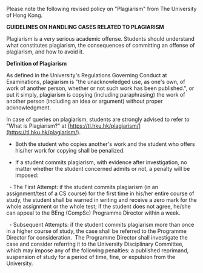 Please note the following revised policy on "Plagiarism" from The University of Hong Kong. 

**GUIDELINES ON HANDLING CASES RELATED TO PLAGIARISM**

Plagiarism is a very serious academic offense. Students should understand what constitutes plagiarism, the consequences of committing an offense of plagiarism, and how to avoid it.

**Definition of Plagiarism**

As defined in the University's Regulations Governing Conduct at Examinations, plagiarism is "the unacknowledged use, as one's own, of work of another person, whether or not such work has been published.", or put it simply, plagiarism is copying (including paraphrasing) the work of another person (including an idea or argument) without proper acknowledgment. 

In case of queries on plagiarism, students are strongly advised to refer to "What is Plagiarism?" at [https://tl.hku.hk/plagiarism/](https://tl.hku.hk/plagiarism/). 

- Both the student who copies another's work and the student who offers his/her work for copying shall be penalized. 

- If a student commits plagiarism, with evidence after investigation, no matter whether the student concerned admits or not, a penalty will be imposed: 

  - The First Attempt: if the student commits plagiarism (in an assignment/test of a CS course) for the first time in his/her entire course of study, the student shall be warned in writing and receive a zero mark for the whole assignment or the whole test; if the student does not agree, he/she can appeal to the BEng (CompSc) Programme Director within a week. 

  - Subsequent Attempts: if the student commits plagiarism more than once in a higher course of study, the case shall be referred to the Programme Director for consideration.  The Programme Director shall investigate the case and consider referring it to the University Disciplinary Committee, which may impose any of the following penalties: a published reprimand, suspension of study for a period of time, fine, or expulsion from the University. 
